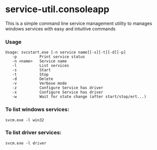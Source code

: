 # service-util.consoleapp

This is a simple command line service management utility to manages windows services with easy and intuitive commands

### Usage

	Usage: svcstart.exe [-n service name][-s][-t][-d][-p]
	   -p          Print service status
	   -n <name>   Service name
	   -l          List services
	   -s          Start
	   -t          Stop
	   -d          Delete
	   -v          Verbose mode
	   -z          Configure Service has driver
	   -x          Configure Service has driver
	   -w          Wait for state change (after start/stop/ert...)

### To list windows services:
    svcm.exe -l win32

### To list driver services:
    svcm.exe -l driver